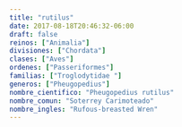 ```yaml
---
title: "rutilus"
date: 2017-08-18T20:46:32-06:00
draft: false
reinos: ["Animalia"]
divisiones: ["Chordata"]
clases: ["Aves"]
ordenes: ["Passeriformes"]
familias: ["Troglodytidae "]
generos: ["Pheugopedius"]
nombre_cientifico: "Pheugopedius rutilus"
nombre_comun: "Soterrey Carimoteado"
nombre_ingles: "Rufous-breasted Wren"
---
```

